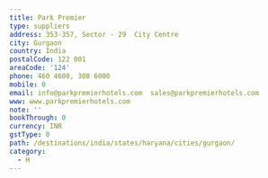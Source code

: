 ```yaml
---
title: Park Premier
type: suppliers
address: 353-357, Sector - 29  City Centre
city: Gurgaon
country: India
postalCode: 122 001
areaCode: '124'
phone: 460 4600, 308 6000
mobile: 0
email: info@parkpremierhotels.com  sales@parkpremierhotels.com
www: www.parkpremierhotels.com
note: ''
bookThrough: 0
currency: INR
gstType: 0
path: /destinations/india/states/haryana/cities/gurgaon/
category:
  - H
---
```


